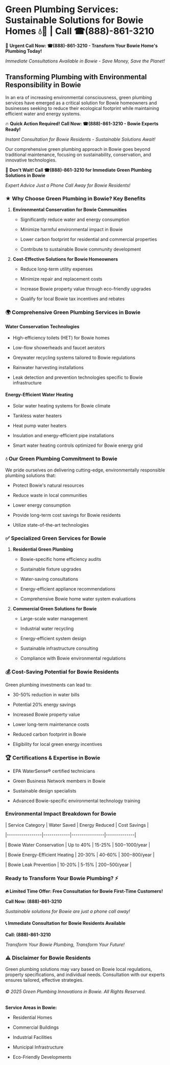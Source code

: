 # Green Plumbing Services: Sustainable Solutions for Bowie Homes 💧🌿 | Call ☎(888)-861-3210

🚨 **Urgent Call Now: ☎(888)-861-3210 - Transform Your Bowie Home's Plumbing Today!**
*Immediate Consultations Available in Bowie - Save Money, Save the Planet!*

## Transforming Plumbing with Environmental Responsibility in Bowie

In an era of increasing environmental consciousness, green plumbing services have emerged as a critical solution for Bowie homeowners and businesses seeking to reduce their ecological footprint while maintaining efficient water and energy systems. 

🔥 **Quick Action Required! Call Now: ☎(888)-861-3210 - Bowie Experts Ready!**
*Instant Consultation for Bowie Residents - Sustainable Solutions Await!*

Our comprehensive green plumbing approach in Bowie goes beyond traditional maintenance, focusing on sustainability, conservation, and innovative technologies.

🚨 **Don't Wait! Call ☎(888)-861-3210 for Immediate Green Plumbing Solutions in Bowie**
*Expert Advice Just a Phone Call Away for Bowie Residents!*

### ★ Why Choose Green Plumbing in Bowie? Key Benefits

1. **Environmental Conservation for Bowie Communities** 
   - Significantly reduce water and energy consumption
   - Minimize harmful environmental impact in Bowie
   - Lower carbon footprint for residential and commercial properties
   - Contribute to sustainable Bowie community development

2. **Cost-Effective Solutions for Bowie Homeowners** 
   - Reduce long-term utility expenses
   - Minimize repair and replacement costs
   - Increase Bowie property value through eco-friendly upgrades
   - Qualify for local Bowie tax incentives and rebates

### 🌍 Comprehensive Green Plumbing Services in Bowie

#### Water Conservation Technologies
- High-efficiency toilets (HET) for Bowie homes
- Low-flow showerheads and faucet aerators
- Greywater recycling systems tailored to Bowie regulations
- Rainwater harvesting installations
- Leak detection and prevention technologies specific to Bowie infrastructure

#### Energy-Efficient Water Heating
- Solar water heating systems for Bowie climate
- Tankless water heaters
- Heat pump water heaters
- Insulation and energy-efficient pipe installations
- Smart water heating controls optimized for Bowie energy grid

### 💧 Our Green Plumbing Commitment to Bowie

We pride ourselves on delivering cutting-edge, environmentally responsible plumbing solutions that:
- Protect Bowie's natural resources
- Reduce waste in local communities
- Lower energy consumption
- Provide long-term cost savings for Bowie residents
- Utilize state-of-the-art technologies

### ✅ Specialized Green Services for Bowie

1. **Residential Green Plumbing**
   - Bowie-specific home efficiency audits
   - Sustainable fixture upgrades
   - Water-saving consultations
   - Energy-efficient appliance recommendations
   - Comprehensive Bowie home water system evaluations

2. **Commercial Green Solutions for Bowie**
   - Large-scale water management
   - Industrial water recycling
   - Energy-efficient system design
   - Sustainable infrastructure consulting
   - Compliance with Bowie environmental regulations

### 💰 Cost-Saving Potential for Bowie Residents

Green plumbing investments can lead to:
- 30-50% reduction in water bills
- Potential 20% energy savings
- Increased Bowie property value
- Lower long-term maintenance costs
- Reduced carbon footprint in Bowie
- Eligibility for local green energy incentives

### 🏆 Certifications & Expertise in Bowie

- EPA WaterSense® certified technicians
- Green Business Network members in Bowie
- Sustainable design specialists
- Advanced Bowie-specific environmental technology training

### Environmental Impact Breakdown for Bowie

| Service Category | Water Saved | Energy Reduced | Cost Savings |
|-----------------|-------------|----------------|--------------|
| Bowie Water Conservation | Up to 40% | 15-25% | $500-$1000/year |
| Bowie Energy-Efficient Heating | 20-30% | 40-60% | $300-$800/year |
| Bowie Leak Prevention | 10-20% | 5-15% | $200-$500/year |

### Ready to Transform Your Bowie Plumbing? ⚡

**🔥 Limited Time Offer: Free Consultation for Bowie First-Time Customers!**

**Call Now: (888)-861-3210**
*Sustainable solutions for Bowie are just a phone call away!*

#### 📞 Immediate Consultation for Bowie Residents Available

**Call: (888)-861-3210**
*Transform Your Bowie Plumbing, Transform Your Future!*

### ⚠️ Disclaimer for Bowie Residents

Green plumbing solutions may vary based on Bowie local regulations, property specifications, and individual needs. Consultation with our experts ensures tailored, effective strategies.

###### © 2025 Green Plumbing Innovations in Bowie. All Rights Reserved.

**Service Areas in Bowie:** 
- Residential Homes
- Commercial Buildings
- Industrial Facilities
- Municipal Infrastructure
- Eco-Friendly Developments
